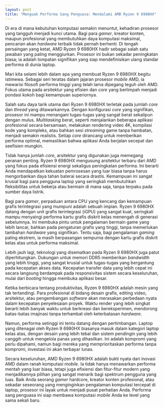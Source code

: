```yaml
---
layout: post
title: "Menguak Performa Sang Penguasa: Mendalami AMD Ryzen 9 6980HX"
---
```


Di era di mana kebutuhan komputasi semakin menuntut, kehadiran prosesor yang tangguh menjadi kunci utama. Bagi para *gamer*, kreator konten, maupun profesional yang membutuhkan daya komputasi maksimal, pencarian akan *hardware* terbaik tidak pernah berhenti. Di tengah persaingan yang ketat, AMD Ryzen 9 6980HX hadir sebagai salah satu jawaban yang paling menggiurkan. Prosesor ini bukan sekadar peningkatan biasa; ia adalah lompatan signifikan yang siap mendefinisikan ulang standar performa di dunia laptop.

Mari kita selami lebih dalam apa yang membuat Ryzen 9 6980HX begitu istimewa. Sebagai seri teratas dalam jajaran prosesor *mobile* AMD, ia mewarisi filosofi performa tinggi yang telah lama dipegang teguh oleh AMD. Fokus utama pada arsitektur yang efisien dan *core* yang berlimpah menjadi pondasi kokoh bagi kemampuan superiornya.

Salah satu daya tarik utama dari Ryzen 9 6980HX terletak pada jumlah *core* dan *thread* yang ditawarkannya. Dengan konfigurasi *core* yang signifikan, prosesor ini mampu menangani tugas-tugas yang sangat berat sekalipun dengan mulus. *Multitasking* berat, seperti menjalankan beberapa aplikasi profesional secara bersamaan, melakukan rendering video 4K, kompilasi kode yang kompleks, atau bahkan sesi *streaming* game tanpa hambatan, menjadi semakin realistis. Setiap *core* dirancang untuk memberikan performa optimal, memastikan bahwa aplikasi Anda berjalan secepat dan seefisien mungkin.

Tidak hanya jumlah *core*, arsitektur yang digunakan juga memegang peranan penting. Ryzen 9 6980HX mengusung arsitektur terbaru dari AMD yang fokus pada efisiensi energi sekaligus peningkatan performa. Ini berarti Anda mendapatkan kekuatan pemrosesan yang luar biasa tanpa harus mengorbankan daya tahan baterai secara drastis. Kemampuan ini sangat krusial bagi para pengguna laptop yang seringkali membutuhkan fleksibilitas untuk bekerja atau bermain di mana saja, tanpa terpaku pada sumber daya listrik.

Bagi para *gamer*, perpaduan antara CPU yang kencang dan kemampuan grafis terintegrasi yang mumpuni adalah sebuah impian. Ryzen 9 6980HX datang dengan unit grafis terintegrasi (iGPU) yang sangat kuat, seringkali mampu menyaingi performa kartu grafis diskrit kelas menengah di generasi sebelumnya. Ini membuka pintu untuk pengalaman bermain game yang lebih lancar, bahkan pada pengaturan grafis yang tinggi, tanpa memerlukan tambahan *hardware* yang signifikan. Tentu saja, bagi pengalaman *gaming* paling ekstrem, ia masih berpasangan sempurna dengan kartu grafis diskrit kelas atas untuk performa maksimal.

Lebih jauh lagi, teknologi yang disematkan pada Ryzen 9 6980HX juga patut diperhitungkan. Dukungan untuk memori DDR5 memberikan *bandwidth* yang lebih tinggi, yang sangat krusial untuk tugas-tugas yang bergantung pada kecepatan akses data. Kecepatan transfer data yang lebih cepat ini secara langsung berdampak pada responsivitas sistem secara keseluruhan, mulai dari *booting* hingga membuka aplikasi besar.

Ketika berbicara tentang produktivitas, Ryzen 9 6980HX adalah mesin yang tak tertandingi. Para profesional di bidang desain grafis, editing video, arsitektur, atau pengembangan *software* akan merasakan perbedaan nyata dalam kecepatan penyelesaian proyek. Waktu render yang lebih singkat berarti lebih banyak waktu untuk berkreasi dan bereksperimen, mendorong batas-batas imajinasi tanpa terhambat oleh keterbatasan *hardware*.

Namun, performa setinggi ini tentu datang dengan pertimbangan. Laptop yang ditenagai oleh Ryzen 9 6980HX biasanya masuk dalam kategori laptop kelas atas, dengan desain yang lebih tebal dan sistem pendingin yang lebih canggih untuk mengelola panas yang dihasilkan. Ini adalah kompromi yang perlu dipahami, namun bagi mereka yang memprioritaskan performa tanpa kompromi, investasi ini akan terbayar lunas.

Secara keseluruhan, AMD Ryzen 9 6980HX adalah bukti nyata dari inovasi AMD dalam ranah komputasi *mobile*. Ia tidak hanya menawarkan performa mentah yang luar biasa, tetapi juga efisiensi dan fitur-fitur modern yang menjadikannya pilihan yang sangat menarik bagi spektrum pengguna yang luas. Baik Anda seorang *gamer* hardcore, kreator konten profesional, atau sekadar seseorang yang menginginkan pengalaman komputasi tercepat di laptop, prosesor ini layak untuk menjadi pusat perhatian Anda. Performa sang penguasa ini siap membawa komputasi *mobile* Anda ke level yang sama sekali baru.
